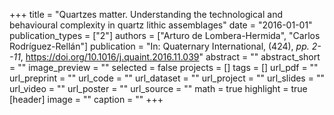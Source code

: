 +++
title = "Quartzes matter. Understanding the technological and behavioural complexity in quartz lithic assemblages"
date = "2016-01-01"
publication_types = ["2"]
authors = ["Arturo de Lombera-Hermida", "Carlos Rodríguez-Rellán"]
publication = "In: Quaternary International, (424), _pp. 2--11_, https://doi.org/10.1016/j.quaint.2016.11.039"
abstract = ""
abstract_short = ""
image_preview = ""
selected = false
projects = []
tags = []
url_pdf = ""
url_preprint = ""
url_code = ""
url_dataset = ""
url_project = ""
url_slides = ""
url_video = ""
url_poster = ""
url_source = ""
math = true
highlight = true
[header]
image = ""
caption = ""
+++
